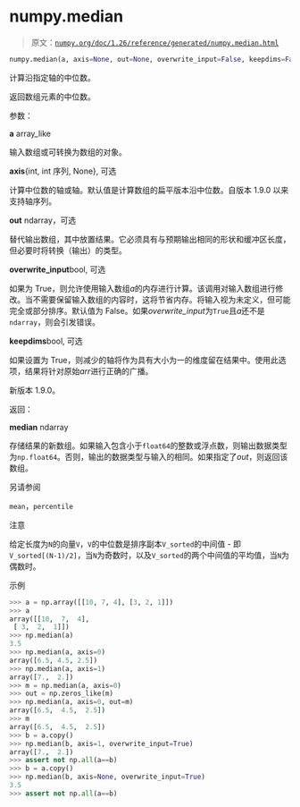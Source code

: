 # numpy.median

> 原文：[`numpy.org/doc/1.26/reference/generated/numpy.median.html`](https://numpy.org/doc/1.26/reference/generated/numpy.median.html)

```py
numpy.median(a, axis=None, out=None, overwrite_input=False, keepdims=False)
```

计算沿指定轴的中位数。

返回数组元素的中位数。

参数：

**a** array_like

输入数组或可转换为数组的对象。

**axis**{int, int 序列, None}, 可选

计算中位数的轴或轴。默认值是计算数组的扁平版本沿中位数。自版本 1.9.0 以来支持轴序列。

**out** ndarray，可选

替代输出数组，其中放置结果。它必须具有与预期输出相同的形状和缓冲区长度，但必要时将转换（输出）的类型。 

**overwrite_input**bool, 可选

如果为 True，则允许使用输入数组*a*的内存进行计算。该调用对输入数组进行修改。当不需要保留输入数组的内容时，这将节省内存。将输入视为未定义，但可能完全或部分排序。默认值为 False。如果*overwrite_input*为`True`且*a*还不是`ndarray`，则会引发错误。

**keepdims**bool, 可选

如果设置为 True，则减少的轴将作为具有大小为一的维度留在结果中。使用此选项，结果将针对原始*arr*进行正确的广播。

新版本 1.9.0。

返回：

**median** ndarray

存储结果的新数组。如果输入包含小于`float64`的整数或浮点数，则输出数据类型为`np.float64`。否则，输出的数据类型与输入的相同。如果指定了*out*，则返回该数组。

另请参阅

`mean`，`percentile`

注意

给定长度为`N`的向量`V`，`V`的中位数是排序副本`V_sorted`的中间值 - 即 `V_sorted[(N-1)/2]`，当`N`为奇数时，以及`V_sorted`的两个中间值的平均值，当`N`为偶数时。

示例

```py
>>> a = np.array([[10, 7, 4], [3, 2, 1]])
>>> a
array([[10,  7,  4],
 [ 3,  2,  1]])
>>> np.median(a)
3.5
>>> np.median(a, axis=0)
array([6.5, 4.5, 2.5])
>>> np.median(a, axis=1)
array([7.,  2.])
>>> m = np.median(a, axis=0)
>>> out = np.zeros_like(m)
>>> np.median(a, axis=0, out=m)
array([6.5,  4.5,  2.5])
>>> m
array([6.5,  4.5,  2.5])
>>> b = a.copy()
>>> np.median(b, axis=1, overwrite_input=True)
array([7.,  2.])
>>> assert not np.all(a==b)
>>> b = a.copy()
>>> np.median(b, axis=None, overwrite_input=True)
3.5
>>> assert not np.all(a==b) 
```
